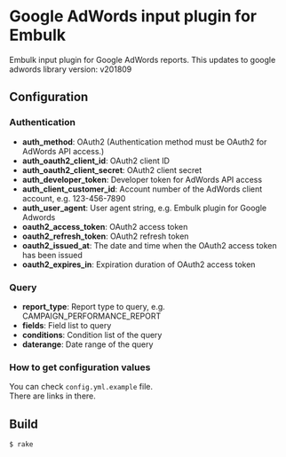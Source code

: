 # Google AdWords input plugin for Embulk

Embulk input plugin for Google AdWords reports.
This updates to google adwords library version: v201809

## Configuration
### Authentication

- **auth_method**: OAuth2 (Authentication method must be OAuth2 for AdWords API access.)
- **auth_oauth2_client_id**: OAuth2 client ID
- **auth_oauth2_client_secret**: OAuth2 client secret
- **auth_developer_token**: Developer token for AdWords API access
- **auth_client_customer_id**: Account number of the AdWords client account, e.g. 123-456-7890
- **auth_user_agent**: User agent string, e.g. Embulk plugin for Google Adwords
- **oauth2_access_token**: OAuth2 access token
- **oauth2_refresh_token**: OAuth2 refresh token
- **oauth2_issued_at**: The date and time when the OAuth2 access token has been issued
- **oauth2_expires_in**: Expiration duration of OAuth2 access token
### Query
- **report_type**: Report type to query, e.g. CAMPAIGN_PERFORMANCE_REPORT
- **fields**: Field list to query
- **conditions**: Condition list of the query
- **daterange**: Date range of the query
### How to get configuration values
You can check `config.yml.example` file.<br/>
There are links in there.

## Build

```
$ rake
```
